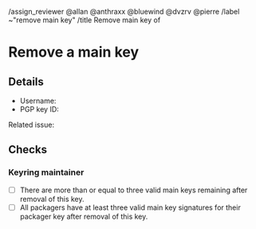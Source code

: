 <!--
This template is used when an existing main PGP public key needs to be removed
from the distribution's keyring.
It is used by users with a valid main key after all steps in an accompanying
issue (opened with the template "Remove Main Key") have been fulfilled.
-->
/assign_reviewer @allan @anthraxx @bluewind @dvzrv @pierre
/label ~"remove main key"
/title Remove main key of <!-- MODIFY: Add the main key holder's username -->
<!--
Please do not remove the above quick actions, which automatically label the
issue and assign relevant users.
-->

# Remove a main key

## Details

- Username: <!-- MODIFY: Add the @-prefixed username -->
- PGP key ID: <!-- MODIFY: Add the "long format" key ID of the PGP public key here -->

Related issue: <!-- MODIFY: Add #-prefixed issue number -->

## Checks

### Keyring maintainer

- [ ] There are more than or equal to three valid main keys remaining after
  removal of this key.
- [ ] All packagers have at least three valid main key signatures for their
  packager key after removal of this key.
